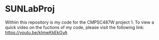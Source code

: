 ﻿# SUNLabProj


Withiin this repository is my code for the CMPSC487W project 1.  To view a quick video on the fuctions of my code, please visit the following link:
  https://youtu.be/klmwKkEkGyA
